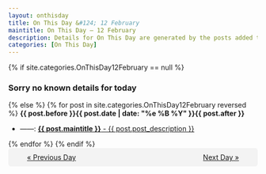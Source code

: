 ```yaml
---
layout: onthisday
title: On This Day &#124; 12 February
maintitle: On This Day — 12 February
description: Details for On This Day are generated by the posts added to the website so the content is subject to changes/updates over time.
categories: [On This Day]
---
```


{% if site.categories.OnThisDay12February == null %}
<h3>Sorry no known details for today</h3>
{% else %}
{% for post in site.categories.OnThisDay12February reversed %}
<strong>{{ post.before }}{{ post.date | date: "%e %B %Y" }}{{ post.after }}</strong>
<ul>
<li> ——: <a class="{{ post.class }}" href="{{ post.url }}"><strong>{{ post.maintitle }}</strong> - {{ post.post_description }}</a></li>
</ul>
{% endfor %}
{% endif %}

<div style="background-color: #f3f3f3; padding: 10px; border-radius: 5px; text-align: center; display: flex; justify-content: space-evenly;">
<a href="/onthisday/02/02-11">« Previous Day</a>
<span style="visibility:hidden;">[ Visit Leap Year February 29 ]</span>
<a href="/onthisday/02/02-13">Next Day »</a>
</div>
